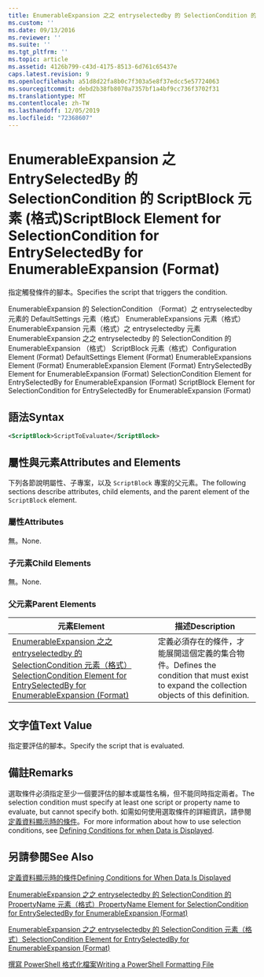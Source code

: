 ```yaml
---
title: EnumerableExpansion 之之 entryselectedby 的 SelectionCondition 的 ScriptBlock 元素（格式） |Microsoft Docs
ms.custom: ''
ms.date: 09/13/2016
ms.reviewer: ''
ms.suite: ''
ms.tgt_pltfrm: ''
ms.topic: article
ms.assetid: 4126b799-c43d-4175-8513-6d761c65437e
caps.latest.revision: 9
ms.openlocfilehash: a51d8d22fa8b0c7f303a5e8f37edcc5e57724063
ms.sourcegitcommit: debd2b38fb8070a7357bf1a4bf9cc736f3702f31
ms.translationtype: MT
ms.contentlocale: zh-TW
ms.lasthandoff: 12/05/2019
ms.locfileid: "72368607"
---
```

# <a name="scriptblock-element-for-selectioncondition-for-entryselectedby-for-enumerableexpansion-format"></a><span data-ttu-id="9690a-102">EnumerableExpansion 之 EntrySelectedBy 的 SelectionCondition 的 ScriptBlock 元素 (格式)</span><span class="sxs-lookup"><span data-stu-id="9690a-102">ScriptBlock Element for SelectionCondition for EntrySelectedBy for EnumerableExpansion (Format)</span></span>

<span data-ttu-id="9690a-103">指定觸發條件的腳本。</span><span class="sxs-lookup"><span data-stu-id="9690a-103">Specifies the script that triggers the condition.</span></span>

<span data-ttu-id="9690a-104">EnumerableExpansion 的 SelectionCondition （Format）之 entryselectedby 元素的 DefaultSettings 元素（格式） EnumerableExpansions 元素（格式） EnumerableExpansion 元素（格式）之 entryselectedby 元素EnumerableExpansion 之之 entryselectedby 的 SelectionCondition 的 EnumerableExpansion （格式） ScriptBlock 元素（格式）</span><span class="sxs-lookup"><span data-stu-id="9690a-104">Configuration Element (Format) DefaultSettings Element (Format) EnumerableExpansions Element (Format) EnumerableExpansion Element (Format) EntrySelectedBy Element for EnumerableExpansion (Format) SelectionCondition Element for EntrySelectedBy for EnumerableExpansion (Format) ScriptBlock Element for SelectionCondition for EntrySelectedBy for EnumerableExpansion (Format)</span></span>

## <a name="syntax"></a><span data-ttu-id="9690a-105">語法</span><span class="sxs-lookup"><span data-stu-id="9690a-105">Syntax</span></span>

```xml
<ScriptBlock>ScriptToEvaluate</ScriptBlock>
```

## <a name="attributes-and-elements"></a><span data-ttu-id="9690a-106">屬性與元素</span><span class="sxs-lookup"><span data-stu-id="9690a-106">Attributes and Elements</span></span>

<span data-ttu-id="9690a-107">下列各節說明屬性、子專案，以及 `ScriptBlock` 專案的父元素。</span><span class="sxs-lookup"><span data-stu-id="9690a-107">The following sections describe attributes, child elements, and the parent element of the `ScriptBlock` element.</span></span>

### <a name="attributes"></a><span data-ttu-id="9690a-108">屬性</span><span class="sxs-lookup"><span data-stu-id="9690a-108">Attributes</span></span>

<span data-ttu-id="9690a-109">無。</span><span class="sxs-lookup"><span data-stu-id="9690a-109">None.</span></span>

### <a name="child-elements"></a><span data-ttu-id="9690a-110">子元素</span><span class="sxs-lookup"><span data-stu-id="9690a-110">Child Elements</span></span>

<span data-ttu-id="9690a-111">無。</span><span class="sxs-lookup"><span data-stu-id="9690a-111">None.</span></span>

### <a name="parent-elements"></a><span data-ttu-id="9690a-112">父元素</span><span class="sxs-lookup"><span data-stu-id="9690a-112">Parent Elements</span></span>

|<span data-ttu-id="9690a-113">元素</span><span class="sxs-lookup"><span data-stu-id="9690a-113">Element</span></span>|<span data-ttu-id="9690a-114">描述</span><span class="sxs-lookup"><span data-stu-id="9690a-114">Description</span></span>|
|-------------|-----------------|
|[<span data-ttu-id="9690a-115">EnumerableExpansion 之之 entryselectedby 的 SelectionCondition 元素（格式）</span><span class="sxs-lookup"><span data-stu-id="9690a-115">SelectionCondition Element for EntrySelectedBy for EnumerableExpansion (Format)</span></span>](./selectioncondition-element-for-entryselectedby-for-enumerableexpansion-format.md)|<span data-ttu-id="9690a-116">定義必須存在的條件，才能展開這個定義的集合物件。</span><span class="sxs-lookup"><span data-stu-id="9690a-116">Defines the condition that must exist to expand the collection objects of this definition.</span></span>|

## <a name="text-value"></a><span data-ttu-id="9690a-117">文字值</span><span class="sxs-lookup"><span data-stu-id="9690a-117">Text Value</span></span>

<span data-ttu-id="9690a-118">指定要評估的腳本。</span><span class="sxs-lookup"><span data-stu-id="9690a-118">Specify the script that is evaluated.</span></span>

## <a name="remarks"></a><span data-ttu-id="9690a-119">備註</span><span class="sxs-lookup"><span data-stu-id="9690a-119">Remarks</span></span>

<span data-ttu-id="9690a-120">選取條件必須指定至少一個要評估的腳本或屬性名稱，但不能同時指定兩者。</span><span class="sxs-lookup"><span data-stu-id="9690a-120">The selection condition must specify at least one script or property name to evaluate, but cannot specify both.</span></span> <span data-ttu-id="9690a-121">如需如何使用選取條件的詳細資訊，請參閱[定義資料顯示時的條件](./defining-conditions-for-displaying-data.md)。</span><span class="sxs-lookup"><span data-stu-id="9690a-121">For more information about how to use selection conditions, see [Defining Conditions for when Data is Displayed](./defining-conditions-for-displaying-data.md).</span></span>

## <a name="see-also"></a><span data-ttu-id="9690a-122">另請參閱</span><span class="sxs-lookup"><span data-stu-id="9690a-122">See Also</span></span>

[<span data-ttu-id="9690a-123">定義資料顯示時的條件</span><span class="sxs-lookup"><span data-stu-id="9690a-123">Defining Conditions for When Data Is Displayed</span></span>](./defining-conditions-for-displaying-data.md)

[<span data-ttu-id="9690a-124">EnumerableExpansion 之之 entryselectedby 的 SelectionCondition 的 PropertyName 元素（格式）</span><span class="sxs-lookup"><span data-stu-id="9690a-124">PropertyName Element for SelectionCondition for EntrySelectedBy for EnumerableExpansion (Format)</span></span>](./propertyname-element-for-selectioncondition-for-entryselectedby-for-enumerableexpansion-format.md)

[<span data-ttu-id="9690a-125">EnumerableExpansion 之之 entryselectedby 的 SelectionCondition 元素（格式）</span><span class="sxs-lookup"><span data-stu-id="9690a-125">SelectionCondition Element for EntrySelectedBy for EnumerableExpansion (Format)</span></span>](./selectioncondition-element-for-entryselectedby-for-enumerableexpansion-format.md)

[<span data-ttu-id="9690a-126">撰寫 PowerShell 格式化檔案</span><span class="sxs-lookup"><span data-stu-id="9690a-126">Writing a PowerShell Formatting File</span></span>](./writing-a-powershell-formatting-file.md)
